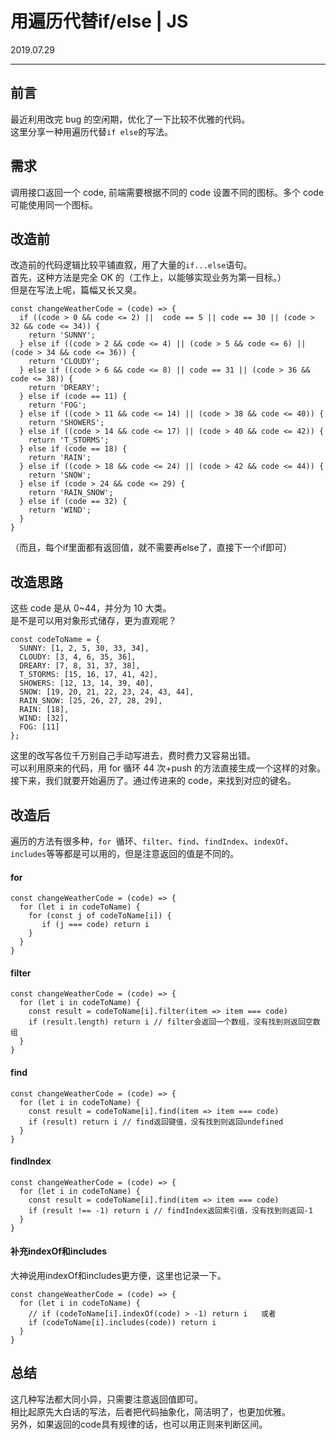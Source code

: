 # 用遍历代替if/else | JS
<html><div class="articleTime">2019.07.29</div></html>

---

## 前言

最近利用改完 bug 的空闲期，优化了一下比较不优雅的代码。  
这里分享一种用遍历代替`if else`的写法。

## 需求

调用接口返回一个 code, 前端需要根据不同的 code 设置不同的图标。多个 code 可能使用同一个图标。

## 改造前

改造前的代码逻辑比较平铺直叙，用了大量的`if...else`语句。  
首先，这种方法是完全 OK 的（工作上，以能够实现业务为第一目标。）  
但是在写法上呢，篇幅又长又臭。

```
const changeWeatherCode = (code) => {
  if ((code > 0 && code <= 2) ||  code == 5 || code == 30 || (code > 32 && code <= 34)) {
    return 'SUNNY';
  } else if ((code > 2 && code <= 4) || (code > 5 && code <= 6) || (code > 34 && code <= 36)) {
    return 'CLOUDY';
  } else if ((code > 6 && code <= 8) || code == 31 || (code > 36 && code <= 38)) {
    return 'DREARY';
  } else if (code == 11) {
    return 'FOG';
  } else if ((code > 11 && code <= 14) || (code > 38 && code <= 40)) {
    return 'SHOWERS';
  } else if ((code > 14 && code <= 17) || (code > 40 && code <= 42)) {
    return 'T_STORMS';
  } else if (code == 18) {
    return 'RAIN';
  } else if ((code > 18 && code <= 24) || (code > 42 && code <= 44)) {
    return 'SNOW';
  } else if (code > 24 && code <= 29) {
    return 'RAIN_SNOW';
  } else if (code == 32) {
    return 'WIND';
  }
}
```
（而且，每个if里面都有返回值，就不需要再else了，直接下一个if即可）

## 改造思路

这些 code 是从 0~44，并分为 10 大类。  
是不是可以用对象形式储存，更为直观呢？

```
const codeToName = {
  SUNNY: [1, 2, 5, 30, 33, 34],
  CLOUDY: [3, 4, 6, 35, 36],
  DREARY: [7, 8, 31, 37, 38],
  T_STORMS: [15, 16, 17, 41, 42],
  SHOWERS: [12, 13, 14, 39, 40],
  SNOW: [19, 20, 21, 22, 23, 24, 43, 44],
  RAIN_SNOW: [25, 26, 27, 28, 29],
  RAIN: [18],
  WIND: [32],
  FOG: [11]
};
```

这里的改写各位千万别自己手动写进去，费时费力又容易出错。  
可以利用原来的代码，用 for 循环 44 次+push 的方法直接生成一个这样的对象。  
接下来，我们就要开始遍历了。通过传进来的 code，来找到对应的键名。

## 改造后

遍历的方法有很多种，`for `循环、`filter`、`find`、`findIndex`、`indexOf`、`includes`等等都是可以用的，但是注意返回的值是不同的。

#### for

```
const changeWeatherCode = (code) => {
  for (let i in codeToName) {
    for (const j of codeToName[i]) {
       if (j === code) return i
    }
  }
}
```
#### filter
```
const changeWeatherCode = (code) => {
  for (let i in codeToName) {
    const result = codeToName[i].filter(item => item === code)
    if (result.length) return i // filter会返回一个数组，没有找到则返回空数组
  }
}
```
#### find
```
const changeWeatherCode = (code) => {
  for (let i in codeToName) {
    const result = codeToName[i].find(item => item === code)
    if (result) return i // find返回键值，没有找到则返回undefined
  }
}
```
#### findIndex
```
const changeWeatherCode = (code) => {
  for (let i in codeToName) {
    const result = codeToName[i].find(item => item === code)
    if (result !== -1) return i // findIndex返回索引值，没有找到则返回-1
  }
}
```
#### 补充indexOf和includes
大神说用indexOf和includes更方便，这里也记录一下。
```
const changeWeatherCode = (code) => {
  for (let i in codeToName) {
    // if (codeToName[i].indexOf(code) > -1) return i   或者
    if (codeToName[i].includes(code)) return i
  }
}
```

## 总结
这几种写法都大同小异，只需要注意返回值即可。  
相比起原先大白话的写法，后者把代码抽象化，简洁明了，也更加优雅。  
另外，如果返回的code具有规律的话，也可以用正则来判断区间。